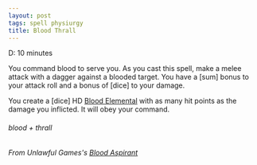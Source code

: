 ```yaml
---
layout: post
tags: spell physiurgy
title: Blood Thrall
---
```

D: 10 minutes

You command blood to serve you. As you cast this spell, make a melee attack with a dagger against a blooded target. You have a [sum] bonus to your attack roll and a bonus of [dice] to your damage.

You create a [dice] HD [Blood Elemental](https://saltygoo.github.io/monsters/elemental-water) with as many hit points as the damage you inflicted. It will obey your command.
 
###### blood + thrall
###### From Unlawful Games's [Blood Aspirant](https://unlawfulgames.blogspot.com/2019/08/glog-blood-aspirant.html)
